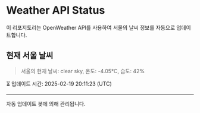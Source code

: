 
# Weather API Status

이 리포지토리는 OpenWeather API를 사용하여 서울의 날씨 정보를 자동으로 업데이트합니다.

## 현재 서울 날씨
> 서울의 현재 날씨: clear sky, 온도: -4.05°C, 습도: 42%

⏳ 업데이트 시간: 2025-02-19 20:11:23 (UTC)

---
자동 업데이트 봇에 의해 관리됩니다.
